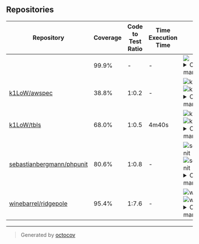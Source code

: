 ## Repositories

| Repository | Coverage | Code to Test Ratio | Time Execution Time | Badges |
| --- | --- | --- | --- | --- |
| [](https://github.com/) | 99.9% | - | - | ![](https://raw.githubusercontent.com/k1LoW/octocov/main/example/central/badges//coverage.svg) <details><summary>Copy status badge markdown</summary>```![Coverage](https://raw.githubusercontent.com/k1LoW/octocov/main/example/central/badges//coverage.svg)```</details> |
| [k1LoW/awspec](https://github.com/k1LoW/awspec) | 38.8% | 1:0.2 | - | ![k1LoW/awspec](https://raw.githubusercontent.com/k1LoW/octocov/main/example/central/badges/k1LoW/awspec/coverage.svg) ![k1LoW/awspec](https://raw.githubusercontent.com/k1LoW/octocov/main/example/central/badges/k1LoW/awspec/ratio.svg) <details><summary>Copy status badge markdown</summary>```![Coverage](https://raw.githubusercontent.com/k1LoW/octocov/main/example/central/badges/k1LoW/awspec/coverage.svg)```<br>```![Code to Test Ratio](https://raw.githubusercontent.com/k1LoW/octocov/main/example/central/badges/k1LoW/awspec/ratio.svg)```</details> |
| [k1LoW/tbls](https://github.com/k1LoW/tbls) | 68.0% | 1:0.5 | 4m40s | ![k1LoW/tbls](https://raw.githubusercontent.com/k1LoW/octocov/main/example/central/badges/k1LoW/tbls/coverage.svg) ![k1LoW/tbls](https://raw.githubusercontent.com/k1LoW/octocov/main/example/central/badges/k1LoW/tbls/ratio.svg) ![k1LoW/tbls](https://raw.githubusercontent.com/k1LoW/octocov/main/example/central/badges/k1LoW/tbls/time.svg) <details><summary>Copy status badge markdown</summary>```![Coverage](https://raw.githubusercontent.com/k1LoW/octocov/main/example/central/badges/k1LoW/tbls/coverage.svg)```<br>```![Code to Test Ratio](https://raw.githubusercontent.com/k1LoW/octocov/main/example/central/badges/k1LoW/tbls/ratio.svg)```<br>```![Test Execution Time](https://raw.githubusercontent.com/k1LoW/octocov/main/example/central/badges/k1LoW/tbls/time.svg)```</details> |
| [sebastianbergmann/phpunit](https://github.com/sebastianbergmann/phpunit) | 80.6% | 1:0.8 | - | ![sebastianbergmann/phpunit](https://raw.githubusercontent.com/k1LoW/octocov/main/example/central/badges/sebastianbergmann/phpunit/coverage.svg) ![sebastianbergmann/phpunit](https://raw.githubusercontent.com/k1LoW/octocov/main/example/central/badges/sebastianbergmann/phpunit/ratio.svg) <details><summary>Copy status badge markdown</summary>```![Coverage](https://raw.githubusercontent.com/k1LoW/octocov/main/example/central/badges/sebastianbergmann/phpunit/coverage.svg)```<br>```![Code to Test Ratio](https://raw.githubusercontent.com/k1LoW/octocov/main/example/central/badges/sebastianbergmann/phpunit/ratio.svg)```</details> |
| [winebarrel/ridgepole](https://github.com/winebarrel/ridgepole) | 95.4% | 1:7.6 | - | ![winebarrel/ridgepole](https://raw.githubusercontent.com/k1LoW/octocov/main/example/central/badges/winebarrel/ridgepole/coverage.svg) ![winebarrel/ridgepole](https://raw.githubusercontent.com/k1LoW/octocov/main/example/central/badges/winebarrel/ridgepole/ratio.svg) <details><summary>Copy status badge markdown</summary>```![Coverage](https://raw.githubusercontent.com/k1LoW/octocov/main/example/central/badges/winebarrel/ridgepole/coverage.svg)```<br>```![Code to Test Ratio](https://raw.githubusercontent.com/k1LoW/octocov/main/example/central/badges/winebarrel/ridgepole/ratio.svg)```</details> |

---

> Generated by [octocov](https://github.com/k1LoW/octocov)
